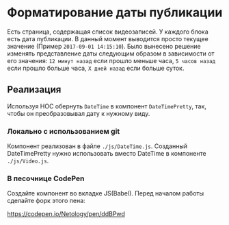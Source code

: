 Форматирование даты публикации
===

Есть страница, содержащая список видеозаписей. 
У каждого блока есть дата публикации. 
В данный момент выводится просто текущее значение (Пример `2017-09-01 14:15:10`). 
Было вынесено решение изменять представление даты следующим образом в зависимости от его значения:
`12 минут назад` если прошло меньше часа, `5 часов назад` если прошло больше часа, `X дней назад` если больше суток.

## Реализация

Используя HOC обернуть `DateTime` в компонент `DateTimePretty`, так, чтобы он преобразовывал дату к нужному виду.

### Локально с использованием git

Компонент реализован в файле `./js/DateTime.js`.
Созданный DateTimePretty нужно использовать вместо DateTime в компоненте `./js/Video.js`.

### В песочнице CodePen

Создайте компонент во вкладке JS(Babel). Перед началом работы сделайте форк этого пена:

https://codepen.io/Netology/pen/ddBPwd
